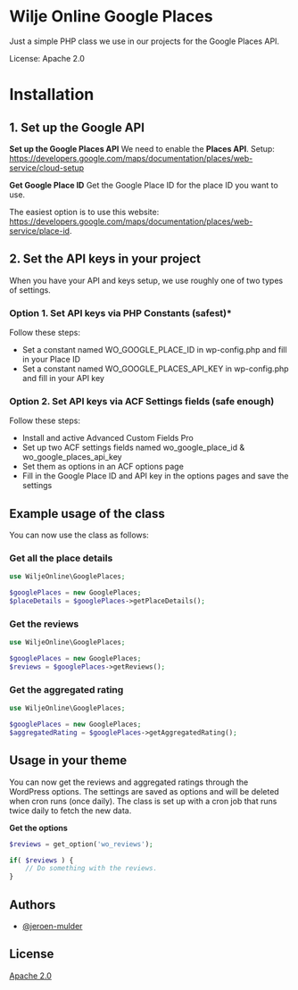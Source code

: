# Wilje Online Google Places 
Just a simple PHP class we use in our projects for the Google Places API. 

License: Apache 2.0

# Installation 
## 1. Set up the Google API 
**Set up the Google Places API** 
We need to enable the **Places API**. 
Setup: https://developers.google.com/maps/documentation/places/web-service/cloud-setup

**Get Google Place ID** 
Get the Google Place ID for the place ID you want to use. 

The easiest option is to use this website: 
https://developers.google.com/maps/documentation/places/web-service/place-id.

## 2. Set the API keys in your project 
When you have your API and keys setup, we use roughly one of two types of settings.

### Option 1. Set API keys via PHP Constants (safest)*

Follow these steps: 
- Set a constant named WO_GOOGLE_PLACE_ID in wp-config.php and fill in your Place ID
- Set a constant named WO_GOOGLE_PLACES_API_KEY in wp-config.php and fill in your API key

### Option 2. Set API keys via ACF Settings fields (safe enough)

Follow these steps: 
- Install and active Advanced Custom Fields Pro 
- Set up two ACF settings fields named wo_google_place_id & wo_google_places_api_key
- Set them as options in an ACF options page
- Fill in the Google Place ID and API key in the options pages and save the settings 

## Example usage of the class
You can now use the class as follows: 

### Get all the place details
```php
use WiljeOnline\GooglePlaces;

$googlePlaces = new GooglePlaces;
$placeDetails = $googlePlaces->getPlaceDetails(); 
```

### Get the reviews
```php
use WiljeOnline\GooglePlaces;

$googlePlaces = new GooglePlaces;
$reviews = $googlePlaces->getReviews();
```

### Get the aggregated rating 
```php
use WiljeOnline\GooglePlaces;

$googlePlaces = new GooglePlaces;
$aggregatedRating = $googlePlaces->getAggregatedRating();
```
## Usage in your theme 
You can now get the reviews and aggregated ratings through the WordPress options. 
The settings are saved as options and will be deleted when cron runs (once daily). The class is set up with a cron job that runs twice daily to fetch the new data.

**Get the options** 
```php 
$reviews = get_option('wo_reviews');

if( $reviews ) { 
    // Do something with the reviews.
}
```

## Authors
- [@jeroen-mulder](https://www.github.com/jeroen-mulder)

## License
[Apache 2.0](https://choosealicense.com/licenses/apache-2.0)
